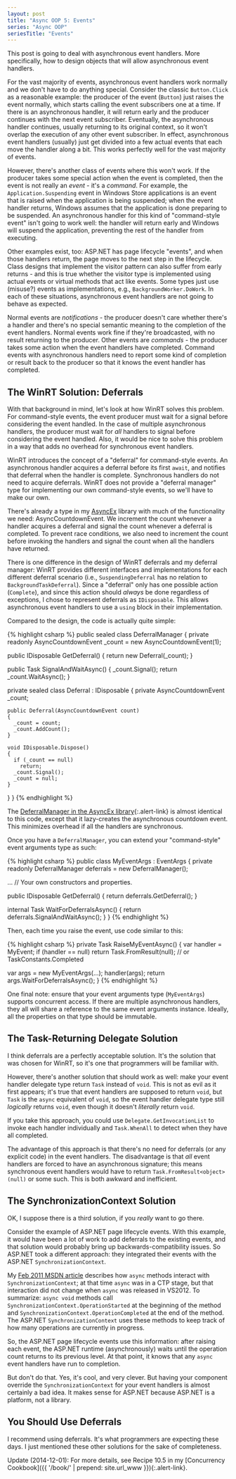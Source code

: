 ```yaml
---
layout: post
title: "Async OOP 5: Events"
series: "Async OOP"
seriesTitle: "Events"
---
```

This post is going to deal with asynchronous event handlers. More specifically, how to design objects that will allow asynchronous event handlers.

For the vast majority of events, asynchronous event handlers work normally and we don't have to do anything special. Consider the classic `Button.Click` as a reasonable example: the producer of the event (`Button`) just raises the event normally, which starts calling the event subscribers one at a time. If there is an asynchronous handler, it will return early and the producer continues with the next event subscriber. Eventually, the asynchronous handler continues, usually returning to its original context, so it won't overlap the execution of any other event subscriber. In effect, asynchronous event handlers (usually) just get divided into a few actual events that each move the handler along a bit. This works perfectly well for the vast majority of events.

However, there's another class of events where this won't work. If the producer takes some special action when the event is completed, then the event is not really an _event_ - it's a _command_. For example, the `Application.Suspending` event in Windows Store applications is an event that is raised when the application is being suspended; when the event handler returns, Windows assumes that the application is done preparing to be suspended. An asynchronous handler for this kind of "command-style event" isn't going to work well: the handler will return early and Windows will suspend the application, preventing the rest of the handler from executing.

Other examples exist, too: ASP.NET has page lifecycle "events", and when those handlers return, the page moves to the next step in the lifecycle. Class designs that implement the visitor pattern can also suffer from early returns - and this is true whether the visitor type is implemented using actual events or virtual methods that act like events. Some types just use (misuse?) events as implementations, e.g., `BackgroundWorker.DoWork`. In each of these situations, asynchronous event handlers are not going to behave as expected.

Normal events are _notifications_ - the producer doesn't care whether there's a handler and there's no special semantic meaning to the completion of the event handlers. Normal events work fine if they're broadcasted, with no result returning to the producer. Other events are _commands_ - the producer takes some action when the event handlers have completed. Command events with asynchronous handlers need to report some kind of completion or result back to the producer so that it knows the event handler has completed.

## The WinRT Solution: Deferrals

With that background in mind, let's look at how WinRT solves this problem. For command-style events, the event producer must wait for a signal before considering the event handled. In the case of multiple asynchronous handlers, the producer must wait for _all_ handlers to signal before considering the event handled. Also, it would be nice to solve this problem in a way that adds no overhead for synchronous event handlers.

WinRT introduces the concept of a "deferral" for command-style events. An asynchronous handler acquires a deferral before its first `await`, and notifies that deferral when the handler is complete. Synchronous handlers do not need to acquire deferrals. WinRT does not provide a "deferral manager" type for implementing our own command-style events, so we'll have to make our own.

There's already a type in my [AsyncEx](https://github.com/StephenCleary/AsyncEx) library with much of the functionality we need: AsyncCountdownEvent. We increment the count whenever a handler acquires a deferral and signal the count whenever a deferral is completed. To prevent race conditions, we also need to increment the count before invoking the handlers and signal the count when all the handlers have returned.

There is one difference in the design of WinRT deferrals and my deferral manager: WinRT provides different interfaces and implementations for each different deferral scenario (i.e., `SuspendingDeferral` has no relation to `BackgroundTaskDeferral`). Since a "deferral" only has one possible action (`Complete`), and since this action should _always_ be done regardless of exceptions, I chose to represent deferrals as `IDisposable`. This allows asynchronous event handlers to use a `using` block in their implementation.

Compared to the design, the code is actually quite simple:

{% highlight csharp %}
public sealed class DeferralManager
{
  private readonly AsyncCountdownEvent _count = new AsyncCountdownEvent(1);

  public IDisposable GetDeferral()
  {
    return new Deferral(_count);
  }

  public Task SignalAndWaitAsync()
  {
    _count.Signal();
    return _count.WaitAsync();
  }

  private sealed class Deferral : IDisposable
  {
    private AsyncCountdownEvent _count;

    public Deferral(AsyncCountdownEvent count)
    {
      _count = count;
      _count.AddCount();
    }

    void IDisposable.Dispose()
    {
      if (_count == null)
        return;
      _count.Signal();
      _count = null;
    }
  }
}
{% endhighlight %}

<div class="alert alert-info" markdown="1">
<i class="fa fa-hand-o-right fa-2x pull-left"></i>

The [DeferralManager in the AsyncEx library](https://github.com/StephenCleary/AsyncEx){:.alert-link} is almost identical to this code, except that it lazy-creates the asynchronous countdown event. This minimizes overhead if all the handlers are synchronous.
</div>

Once you have a `DeferralManager`, you can extend your "command-style" event arguments type as such:

{% highlight csharp %}
public class MyEventArgs : EventArgs
{
  private readonly DeferralManager deferrals = new DeferralManager();

  ... // Your own constructors and properties.

  public IDisposable GetDeferral()
  {
    return deferrals.GetDeferral();
  }

  internal Task WaitForDeferralsAsync()
  {
    return deferrals.SignalAndWaitAsync();
  }
}
{% endhighlight %}

Then, each time you raise the event, use code similar to this:

{% highlight csharp %}
private Task RaiseMyEventAsync()
{
  var handler = MyEvent;
  if (handler == null)
    return Task.FromResult<object>(null); // or TaskConstants.Completed

  var args = new MyEventArgs(...);
  handler(args);
  return args.WaitForDeferralsAsync();
}
{% endhighlight %}

One final note: ensure that your event arguments type (`MyEventArgs`) supports concurrent access. If there are multiple asynchronous handlers, they all will share a reference to the same event arguments instance. Ideally, all the properties on that type should be immutable.

## The Task-Returning Delegate Solution

I think deferrals are a perfectly acceptable solution. It's the solution that was chosen for WinRT, so it's one that programmers will be familiar with.

However, there's another solution that should work as well: make your event handler delegate type return `Task` instead of `void`. This is not as evil as it first appears; it's true that event handlers are supposed to return `void`, but `Task` is the `async` equivalent of `void`, so the event handler delegate type still _logically_ returns `void`, even though it doesn't _literally_ return `void`.

If you take this approach, you could use `Delegate.GetInvocationList` to invoke each handler individually and `Task.WhenAll` to detect when they have all completed.

The advantage of this approach is that there's no need for deferrals (or any explicit code) in the event handlers. The disadvantage is that _all_ event handlers are forced to have an asynchronous signature; this means synchronous event handlers would have to return `Task.FromResult<object>(null)` or some such. This is both awkward and inefficient.

## The SynchronizationContext Solution

OK, I suppose there is a third solution, if you _really_ want to go there.

Consider the example of ASP.NET page lifecycle events. With this example, it would have been a lot of work to add deferrals to the existing events, and that solution would probably bring up backwards-compatibility issues. So ASP.NET took a different approach: they integrated their events with the ASP.NET `SynchronizationContext`.

My [Feb 2011 MSDN article](http://msdn.microsoft.com/en-us/magazine/gg598924.aspx?WT.mc_id=DT-MVP-5000058) describes how `async` methods interact with `SynchronizationContext`; at that time `async` was in a CTP stage, but that interaction did not change when `async` was released in VS2012. To summarize: `async void` methods call `SynchronizationContext.OperationStarted` at the beginning of the method and `SynchronizationContext.OperationCompleted` at the end of the method. The ASP.NET `SynchronizationContext` uses these methods to keep track of how many operations are currently in progress.

So, the ASP.NET page lifecycle events use this information: after raising each event, the ASP.NET runtime (asynchronously) waits until the operation count returns to its previous level. At that point, it knows that any `async` event handlers have run to completion.

But don't do that. Yes, it's cool, and very clever. But having your component override the `SynchronizationContext` for your event handlers is almost certainly a bad idea. It makes sense for ASP.NET because ASP.NET is a platform, not a library.

## You Should Use Deferrals

I recommend using deferrals. It's what programmers are expecting these days. I just mentioned these other solutions for the sake of completeness.

<div class="alert alert-info" markdown="1">
<i class="fa fa-hand-o-right fa-2x pull-left"></i>

Update (2014-12-01): For more details, see Recipe 10.5 in my [Concurrency Cookbook]({{ '/book/' | prepend: site.url_www }}){:.alert-link}.
</div>
